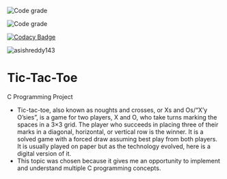 ![Code grade](https://api.codiga.io/project/31271/score/svg)

![Code grade](https://api.codiga.io/project/31271/status/svg)

[![Codacy Badge](https://app.codacy.com/project/badge/Grade/41a6a11988c541cf961abb01041d109e)](https://www.codacy.com/gh/asishreddy143/M1_Tic-Tac-Toe_Game/dashboard?utm_source=github.com&amp;utm_medium=referral&amp;utm_content=asishreddy143/M1_Tic-Tac-Toe_Game&amp;utm_campaign=Badge_Grade)

![asishreddy143](https://user-images.githubusercontent.com/42888048/153711806-a2eba5d2-b4ea-46a4-a9c0-801287207928.svg)

#  Tic-Tac-Toe
C Programming Project
 * Tic-tac-toe, also known as noughts and crosses, or Xs and Os/“X’y O’sies”, is a game for two players, X and O, who take turns marking the spaces in a 3×3 grid. The player who succeeds in placing three of their marks in a diagonal, horizontal, or vertical row is the winner. It is a solved game with a forced draw assuming best play from both players. It is usually played on paper but as the technology evolved, here is a digital version of it.
 * This topic was chosen because it gives me an opportunity to implement and understand multiple C programming concepts.
